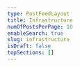 ```yaml
---
type: PostFeedLayout
title: Infrastructure
numOfPostsPerPage: 10
enableSearch: true
slug: infrastructure
isDraft: false
topSections: []
---
```

